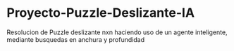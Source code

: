 # Proyecto-Puzzle-Deslizante-IA
Resolucion de Puzzle deslizante nxn haciendo uso de un agente inteligente, mediante busquedas en anchura y profundidad
